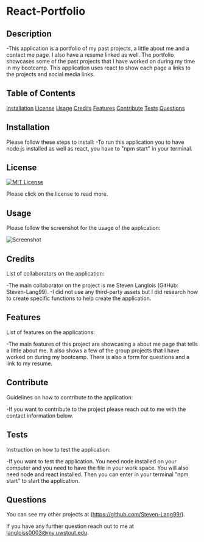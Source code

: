# React-Portfolio


  ## Description
  -This application is a portfolio of my past projects, a little about me and a contact me page. I also have a resume linked as well. The portfolio showcases some of the past projects that I have worked on during my time in my bootcamp. This application uses react to show each page a links to the projects and social media links.
 

  ## Table of Contents

[Installation](#installation)
[License](#license)
[Usage](#usage)
[Credits](#credits)
[Features](#features)
[Contribute](#contribute)
[Tests](#tests)
[Questions](#questions)

## Installation
Please follow these steps to install:
-To run this application you to have node.js installed as well as react, you have to "npm start" in your terminal.

## License

[![MIT License](https://img.shields.io/badge/License-MIT--License-red)](https://choosealicense.com/licenses/mit/)

Please click on the license to read more.

## Usage
Please follow the screenshot for the usage of the application:

![Screenshot](/client/src/images/React-Portfolio.png)

## Credits
List of collaborators on the application:

-The main collaborator on the project is me Steven Langlois (GitHub: Steven-Lang99).
-I did not use any third-party assets but I did research how to create specific functions to help create the application.

## Features
List of features on the applications:

-The main features of this project are showcasing a about me page that tells a little about me. It also shows a few of the group projects that I have worked on during my bootcamp. There is also a form for questions and a link to my resume.

## Contribute
Guidelines on how to contribute to the application:

-If you want to contribute to the project please reach out to me with the contact information below.

## Tests
Instruction on how to test the application:

-If you want to test the application. You need node installed on your computer and you need to have the file in your work space. You will also need node and react installed. Then you can enter in your terminal "npm start" to start the application.

## Questions

You can see my other projects at (https://github.com/Steven-Lang99/).

If you have any further question reach out to me at langloiss0003@my.uwstout.edu.

